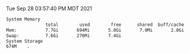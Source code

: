 Tue Sep 28 03:57:40 PM MDT 2021
```bash
System Memory
               total        used        free      shared  buff/cache   available
Mem:           7.7Gi       694Mi       5.0Gi       7.0Mi       2.0Gi       6.7Gi
Swap:          7.6Gi       270Mi       7.4Gi
System Storage
674M	.
```
